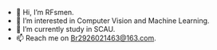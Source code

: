 - 👋 Hi, I’m RFsmen.
- 👀 I’m interested in Computer Vision and Machine Learning.
- 🌱 I’m currently study in SCAU.
- 📫 Reach me on Br2926021463@163.com.

<!---
RFsmen-maker/RFsmen-maker is a ✨ special ✨ repository because its `README.md` (this file) appears on your GitHub profile.
You can click the Preview link to take a look at your changes.
--->
